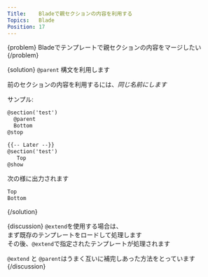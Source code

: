 ```yaml
---
Title:    Bladeで親セクションの内容を利用する
Topics:   Blade
Position: 17
---
```


{problem}
Bladeでテンプレートで親セクションの内容をマージしたい
{/problem}

{solution}
`@parent` 構文を利用します

前のセクションの内容を利用するには、_同じ名前にします_

サンプル:

```html
@section('test')
  @parent
  Bottom
@stop

{{-- Later --}}
@section('test')
   Top
@show
```

次の様に出力されます

```html
Top
Bottom
```
{/solution}

{discussion}
`@extend`を使用する場合は、  
まず既存のテンプレートをロードして処理します  
その後、`@extend`で指定されたテンプレートが処理されます

`@extend` と `@parent`はうまく互いに補完しあった方法をとっています
{/discussion}
